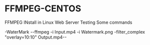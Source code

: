 # FFMPEG-CENTOS
FFMPEG INstall in Linux Web Server
 Testing Some commands

-WaterMark
--ffmpeg -i Input.mp4 -i Watermark.png -filter_complex "overlay=10:10" Output.mp4--
